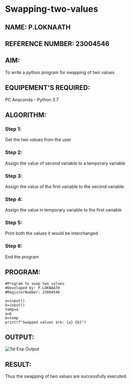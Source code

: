 # Swapping-two-values
## NAME: P.LOKNAATH
## REFERENCE NUMBER: 23004546
## AIM:
To write a python program for swapping of two values
## EQUIPEMENT'S REQUIRED: 
PC
Anaconda - Python 3.7
## ALGORITHM: 
### Step 1:
Get the two values from the user
### Step 2: 
Assign the value of second variable to a temporary variable 
### Step 3: 
Assign the value of the first variable to the second variable.
### Step 4:  
Assign the value in temporary variable to the first variable
### Step 5: 
Print both the values it would be interchanged
### Step 6: 
End the program
## PROGRAM:
```
#Program to swap two values.
#Developed by: P.LOKNAATH
#RegisterNumber: 23004546

a=input()
b=input()
temp=a
a=b
b=temp
print(f"Swapped values are: {a} {b}")
```
## OUTPUT:
![1st Exp Output](https://github.com/Loknaath-sec/Swapping-two-values/assets/145742558/193f4498-0ac3-4f9a-a59a-e24e225d8b5b)



## RESULT:
Thus the swapping of two values are successfully executed.



